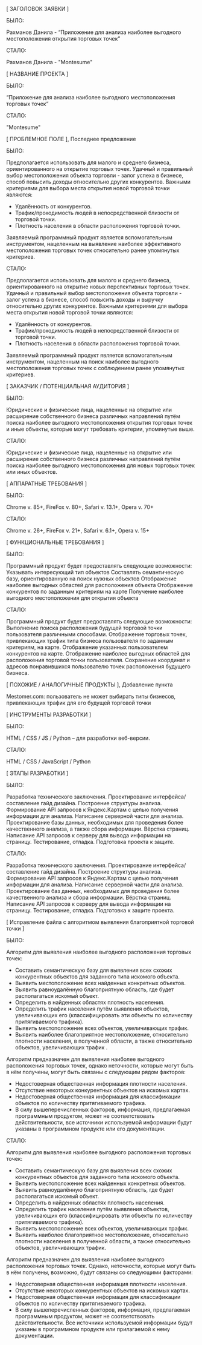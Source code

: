 [ ЗАГОЛОВОК ЗАЯВКИ ]

БЫЛО:

Рахманов Данила - “Приложение для анализа наиболее выгодного местоположения открытия торговых точек”

СТАЛО:

Рахманов Данила - "Montesume"


[ НАЗВАНИЕ ПРОЕКТА ]

БЫЛО:

“Приложение для анализа наиболее выгодного местоположения торговых точек”

СТАЛО:

"Montesume"


[ ПРОБЛЕМНОЕ ПОЛЕ ], Последнее предложение

БЫЛО:

Предполагается использовать для малого и среднего бизнеса, ориентированного на открытие торговых точек. Удачный и правильный выбор местоположения объекта торговли - залог успеха в бизнесе, способ повысить доходы относительно других конкурентов. Важными критериями для выбора места открытия новой торговой точки являются:

* Удалённость от конкурентов.
* Трафик/проходимость людей в непосредственной близости от торговой точки.
* Плотность населения в области расположения торговой точки.

Заявляемый программный продукт является вспомогательным инструментом, нацеленным на выявление наиболее эффективного местоположения торговых точек относительно ранее упомянутых критериев.

СТАЛО:

Предполагается использовать для малого и среднего бизнеса, ориентированного на открытие новых перспективных торговых точек. Удачный и правильный выбор местоположения объекта торговли - залог успеха в бизнесе, способ повысить доходы и выручку относительно других конкурентов. Важными критериями для выбора места открытия новой торговой точки являются:

* Удалённость от конкурентов.
* Трафик/проходимость людей в непосредственной близости от торговой точки.
* Плотность населения в области расположения торговой точки.

Заявляемый программный продукт является вспомогательным инструментом, нацеленным на поиск наиболее выгодного местоположения торговых точек с соблюдением ранее упомянутых критериев.

[ ЗАКАЗЧИК / ПОТЕНЦИАЛЬНАЯ АУДИТОРИЯ ]

БЫЛО:

Юридические и физические лица, нацеленные на открытие или расширение собственного бизнеса различных направлений путём поиска наиболее выгодного местоположения открытия торговых точек и иные объекты, которые могут требовать критерии, упомянутые выше. 

СТАЛО:

Юридические и физические лица, нацеленные на открытие или расширение собственного бизнеса различных направлений путём поиска наиболее выгодного местоположения для новых торговых точек или иных объектов.

[ АППАРАТНЫЕ ТРЕБОВАНИЯ ]

БЫЛО:

Chrome v. 85+, FireFox v. 80+, Safari v. 13.1+, Opera v. 70+

СТАЛО:

Chrome v. 26+, FireFox v. 21+, Safari v. 6.1+, Opera v. 15+

[ ФУНКЦИОНАЛЬНЫЕ ТРЕБОВАНИЯ ]

БЫЛО:

Программный продукт будет предоставлять следующие возможности:
Указывать интересующий тип объектов
Составлять семантическую базу, ориентированную на поиск нужных объектов
Отображение наиболее выгодных областей для расположения объекта
Отображение конкурентов по заданным критериям на карте
Получение наиболее выгодного местоположения для открытия объекта

СТАЛО:

Программный продукт будет предоставлять следующие возможности:
Выполнение поиска расположения будущей торговой точки пользователя различными способами.
Отображение торговых точек, привлекающих трафик типа бизнеса пользователя по заданным критериям, на карте.
Отображение указанных пользователем конкурентов на карте.
Отображение наиболее выгодных областей для расположения торговой точки пользователя.
Сохранение координат и адресов понравившихся пользователю точек расположения будущего бизнеса.


[ ПОХОЖИЕ / АНАЛОГИЧНЫЕ ПРОДУКТЫ ], Добавление пункта

Mestomer.com: пользователь не может выбирать типы бизнесов, привлекающих трафик для его будущей торговой точки


[ ИНСТРУМЕНТЫ РАЗРАБОТКИ ]

БЫЛО:

HTML / CSS / JS / Python – для разработки веб-версии.

СТАЛО:

HTML / CSS / JavaScript / Python


[ ЭТАПЫ РАЗРАБОТКИ ]

БЫЛО:

Разработка технического заключения.
Проектирование интерфейса/составление гайд дизайна.
Построение структуры анализа.
Формирование API запросов к Яндекс.Картам с целью получения информации для анализа.
Написание серверной части для анализа.
Проектирование базы данных, необходимых для проведения более качественного анализа, а также сбора информации.
Вёрстка страниц.
Написание API запросов к серверу для вывода информации на страницу.
Тестирование, отладка.
Подготовка проекта к защите.

СТАЛО:

Разработка технического заключения.
Проектирование интерфейса/составление гайд дизайна.
Построение структуры анализа.
Формирование API запросов к Яндекс.Картам с целью получения информации для анализа.
Написание серверной части для анализа.
Проектирование баз данных, необходимых для проведения более качественного анализа и сбора информации.
Вёрстка страниц.
Написание API запросов к серверу для вывода информации на страницу.
Тестирование, отладка.
Подготовка к защите проекта.


[ Исправление файла с алгоритмом выявления благоприятной торговой точки ]

БЫЛО:

Алгоритм для выявления наиболее выгодного расположения торговых точек:
* Составить семантическую базу для выявления всех схожих конкурентных объектов для заданного типа искомого объекта.
* Выявить местоположение всех найденных конкретных объектов.
* Выявить равноудалённую благоприятную область, где будет располагаться искомый объект.
* Определить в найденных областях плотность населения.
* Определить трафик населения путём выявления объектов, увеличивающих его (классифицировать эти объекты по количеству притягиваемого трафика).
* Выявить местоположение всех объектов, увеличивающих трафик.
* Выявить наиболее благоприятное местоположение, относительно плотности населения, в полученной области, а также относительно объектов, увеличивающих трафик  .

Алгоритм предназначен для выявления наиболее выгодного расположения торговых точек, однако неточности, которые могут быть в нём получены, могут быть связаны с следующим рядом факторов:

* Недостоверная общественная информация плотности населения.
* Отсутствие некоторых конкурентных объектов на искомых картах.
* Недостоверная общественная информация для классификации объектов по количеству притягиваемого трафика.
* В силу вышеперечисленных факторов, информация, предлагаемая программным продуктом, может не соответствовать действительности, все источники используемой информации будут указаны в программном продукте или его документации.

СТАЛО:

Алгоритм для выявления наиболее выгодного расположения торговых точек:

* Составить семантическую базу для выявления всех схожих конкурентных объектов для заданного типа искомого объекта.
* Выявить местоположение всех найденных конкретных объектов.
* Выявить равноудалённую благоприятную область, где будет располагаться искомый объект.
* Определить в найденных областях плотность населения.
* Определить трафик населения путём выявления объектов, увеличивающих его (классифицировать эти объекты по количеству притягиваемого трафика).
* Выявить местоположение всех объектов, увеличивающих трафик.
* Выявить наиболее благоприятное местоположение, относительно плотности населения в полученной области, а также относительно объектов, увеличивающих трафик.

Алгоритм предназначен для выявления наиболее выгодного расположения торговых точек. Однако, неточности, которые могут быть в нём получены, возможно, будут связаны со следующими факторами:

* Недостоверная общественная информация плотности населения.
* Отсутствие некоторых конкурентных объектов на искомых картах.
* Недостоверная общественная информация для классификации объектов по количеству притягиваемого трафика.
* В силу вышеперечисленных факторов, информация, предлагаемая программным продуктом, может не соответствовать действительности. Все источники используемой информации будут указаны в программном продукте или прилагаемой к нему документации.
